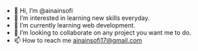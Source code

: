 - 👋 Hi, I’m @ainainsofi
- 👀 I’m interested in learning new skills everyday.
- 🌱 I’m currently learning web development.
- 💞️ I’m looking to collaborate on any project you want me to do.
- 📫 How to reach me ainainsofi17@gmail.com

<!---
ainainsofi/ainainsofi is a ✨ special ✨ repository because its `README.md` (this file) appears on your GitHub profile.
You can click the Preview link to take a look at your changes.
--->
